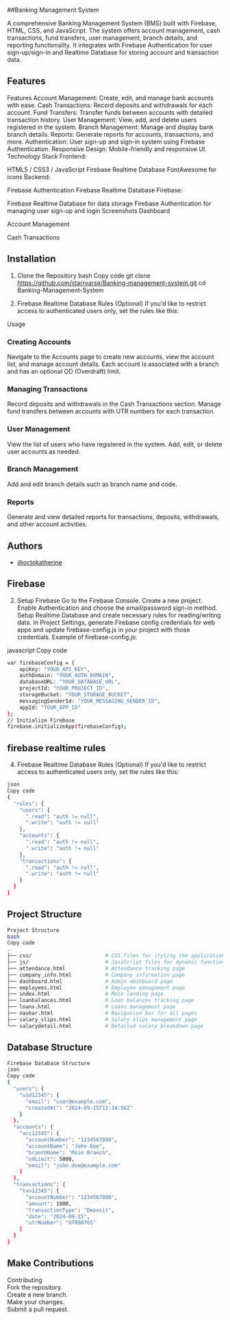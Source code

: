 
##Banking Management System

A comprehensive Banking Management System (BMS) built with Firebase, HTML, CSS, and JavaScript. The system offers account management, 
cash transactions, fund transfers, user management, branch details, and reporting functionality. 
It integrates with Firebase Authentication for user sign-up/sign-in and Realtime Database for storing account and transaction data.


## Features
Features
Account Management: Create, edit, and manage bank accounts with ease.
Cash Transactions: Record deposits and withdrawals for each account.
Fund Transfers: Transfer funds between accounts with detailed transaction history.
User Management: View, add, and delete users registered in the system.
Branch Management: Manage and display bank branch details.
Reports: Generate reports for accounts, transactions, and more.
Authentication: User sign-up and sign-in system using Firebase Authentication.
Responsive Design: Mobile-friendly and responsive UI.
Technology Stack
Frontend:

HTML5 / CSS3 / JavaScript
Firebase Realtime Database
FontAwesome for icons
Backend:

Firebase Authentication
Firebase Realtime Database
Firebase:

Firebase Realtime Database for data storage
Firebase Authentication for managing user sign-up and login
Screenshots
Dashboard

Account Management

Cash Transactions
## Installation

1. Clone the Repository
bash
Copy code
git clone https://github.com/starrvarse/Banking-management-system.git
cd Banking-Management-System

4. Firebase Realtime Database Rules (Optional)
If you'd like to restrict access to authenticated users only, set the rules like this:


Usage
### Creating Accounts
Navigate to the Accounts page to create new accounts, view the account list, and manage account details.
Each account is associated with a branch and has an optional OD (Overdraft) limit.
### Managing Transactions
Record deposits and withdrawals in the Cash Transactions section.
Manage fund transfers between accounts with UTR numbers for each transaction.
### User Management
View the list of users who have registered in the system.
Add, edit, or delete user accounts as needed.
### Branch Management
Add and edit branch details such as branch name and code.
### Reports
Generate and view detailed reports for transactions, deposits, withdrawals, and other account activities.

## Authors

- [@octokatherine](https://www.github.com/octokatherine)


## Firebase

2. Setup Firebase
Go to the Firebase Console.
Create a new project.
Enable Authentication and choose the email/password sign-in method.
Setup Realtime Database and create necessary rules for reading/writing data.
In Project Settings, generate Firebase config credentials for web apps and update firebase-config.js in your project with those credentials.
Example of firebase-config.js:

javascript
Copy code

```bash
var firebaseConfig = {
    apiKey: "YOUR_API_KEY",
    authDomain: "YOUR_AUTH_DOMAIN",
    databaseURL: "YOUR_DATABASE_URL",
    projectId: "YOUR_PROJECT_ID",
    storageBucket: "YOUR_STORAGE_BUCKET",
    messagingSenderId: "YOUR_MESSAGING_SENDER_ID",
    appId: "YOUR_APP_ID"
};
// Initialize Firebase
firebase.initializeApp(firebaseConfig);
```
## firebase realtime rules

4. Firebase Realtime Database Rules (Optional)
If you'd like to restrict access to authenticated users only, set the rules like this:

```bash
json
Copy code
{
  "rules": {
    "users": {
      ".read": "auth != null",
      ".write": "auth != null"
    },
    "accounts": {
      ".read": "auth != null",
      ".write": "auth != null"
    },
    "transactions": {
      ".read": "auth != null",
      ".write": "auth != null"
    }
  }
}
```
## Project Structure


```bash
Project Structure
bash
Copy code
.
├── css/                        # CSS files for styling the application
├── js/                         # JavaScript files for dynamic functionality
├── attendance.html             # Attendance tracking page
├── company_info.html           # Company information page
├── dashboard.html              # Admin dashboard page
├── employees.html              # Employee management page
├── index.html                  # Main landing page
├── loanbalances.html           # Loan balances tracking page
├── loans.html                  # Loans management page
├── navbar.html                 # Navigation bar for all pages
├── salary_slips.html           # Salary slips management page
└── salarydetail.html           # Detailed salary breakdown page
```
## Database Structure


```bash
Firebase Database Structure
json
Copy code
{
  "users": {
    "uid12345": {
      "email": "user@example.com",
      "createdAt": "2024-09-15T12:34:56Z"
    }
  },
  "accounts": {
    "acc12345": {
      "accountNumber": "1234567890",
      "accountName": "John Doe",
      "branchName": "Main Branch",
      "odLimit": 5000,
      "email": "john.doe@example.com"
    }
  },
  "transactions": {
    "txn12345": {
      "accountNumber": "1234567890",
      "amount": 1000,
      "transactionType": "Deposit",
      "date": "2024-09-15",
      "utrNumber": "UTR98765"
    }
  }
}
```
## Make Contributions

Contributing  
Fork the repository.  
Create a new branch.  
Make your changes.  
Submit a pull request.